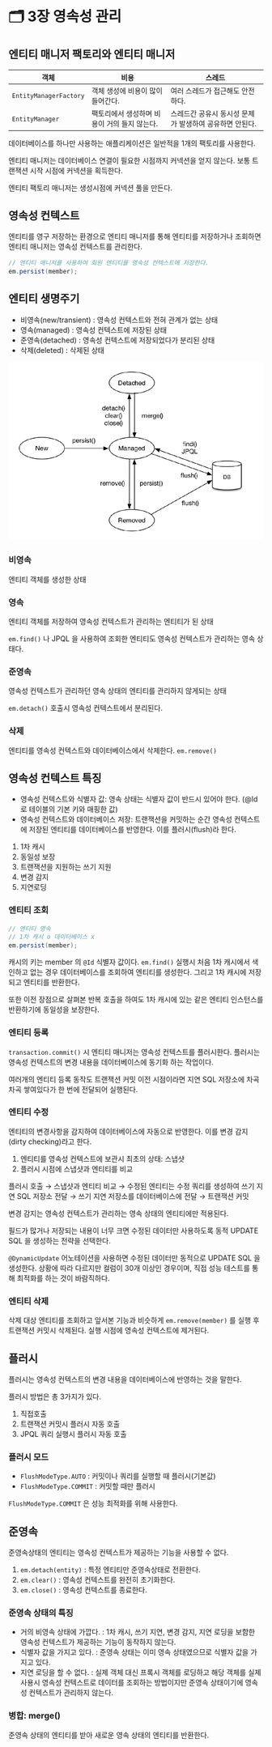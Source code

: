# 🗂 3장 영속성 관리

## 엔티티 매니저 팩토리와 엔티티 매니저

| 객체 | 비용 | 스레드 |
| --- | --- | --- |
| `EntityManagerFactory` | 객체 생성에 비용이 많이 들어간다. | 여러 스레드가 접근해도 안전하다. |
| `EntityManager` | 팩토리에서 생성하며 비용이 거의 들지 않는다. | 스레드간 공유시 동시성 문제가 발생하여 공유하면 안된다. |

데이터베이스를 하나만 사용하는 애플리케이션은 일반적을 1개의 팩토리를 사용한다.

엔티티 매니저는 데이터베이스 연결이 필요한 시점까지 커넥션을 얻지 않는다. 보통 트랜잭션 시작 시점에 커넥션을 획득한다.

엔티티 팩토리 매니저는 생성시점에 커넥션 풀을 만든다.

## 영속성 컨텍스트

엔티티를 영구 저장하는 환경으로 엔티티 매니저를 통해 엔티티를 저장하거나 조회하면 엔티티 매니저는 영속성 컨텍스트를 관리한다.

```java
// 엔티티 매니저를 사용하여 회원 엔티티를 영속성 컨텍스트에 저장한다.
em.persist(member);
```

## 엔티티 생명주기

- 비영속(new/transient) : 영속성 컨텍스트와 전혀 관계가 없는 상태
- 영속(managed) : 영속성 컨텍스트에 저장된 상태
- 준영속(detached) : 영속성 컨텍스트에 저장되었다가 분리된 상태
- 삭제(deleted) : 삭제된 상태

![entity life cycle](./images/entity-lifcycle.png)

### 비영속

엔티티 객체를 생성한 상태

### 영속

엔티티 객체를 저장하여 영속성 컨텍스트가 관리하는 엔티티가 된 상태

`em.find()` 나 JPQL 을 사용하여 조회한 엔티티도 영속성 컨텍스트가 관리하는 영속 상태다.

### 준영속

영속성 컨텍스트가 관리하던 영속 상태의 엔티티를 관리하지 않게되는 상태

`em.detach()` 호출시 영속성 컨텍스트에서 분리된다.

### 삭제

엔티티를 영속성 컨텍스트와 데이터베이스에서 삭제한다. `em.remove()`

## 영속성 컨텍스트 특징

- 영속성 컨텍스트와 식별자 값: 영속 상태는 식별자 값이 반드시 있어야 한다. (@Id 로 테이블의 기본 키와 매핑한 값)
- 영속성 컨텍스트와 데이터베이스 저장: 트랜잭션을 커밋하는 순간 영속성 컨텍스트에 저장된 엔티티를 데이터베이스를 반영한다. 이를 플러시(flush)라 한다.

1. 1차 캐시
2. 동일성 보장
3. 트랜잭션을 지원하는 쓰기 지원
4. 변경 감지
5. 지연로딩

### 엔티티 조회

```java
// 엔티티 영속 
// 1차 캐시 o 데이터베이스 x
em.persist(member);
```

캐시의 키는 member 의 `@Id` 식별자 값이다. `em.find()` 실행시 처음 1차 캐시에서 색인하고 없는 경우 데이터베이스를 조회하여 엔티티를 생성한다. 그리고 1차 캐시에 저장되고 엔티티를 반환한다.

또한 이전 장점으로 살펴본 반복 호출을 하여도 1차 캐시에 있는 같은 엔티티 인스턴스를 반환하기에 동일성을 보장한다.

### 엔티티 등록

`transaction.commit()` 시 엔티티 매니저는 영속성 컨텍스트를 플러시한다. 플러시는 영속성 컨텍스트의 변경 내용을 데이터베이스에 동기화 하는 작업이다.

여러개의 엔티티 등록 동작도 트랜잭션 커밋 이전 시점이라면 지연 SQL 저장소에 차곡차곡 쌓여있다가 한 번에 전달되어 실행된다.

### 엔티티 수정

엔티티의 변경사항을 감지하여 데이터베이스에 자동으로 반영한다. 이를 변경 감지(dirty checking)라고 한다.

1. 엔티티를 영속성 컨텍스트에 보관시 최초의 상태: 스냅샷
2. 플러시 시점에 스냅샷과 엔티티를 비교

플러시 호출 → 스냅샷과 엔티티 비교 → 수정된 엔티티는 수정 쿼리를 생성하여 쓰기 지연 SQL 저장소 전달 → 쓰기 지연 저장소를 데이터베이스에 전달 → 트랜잭션 커밋

변경 감지는 영속성 컨텍스트가 관리하는 영속 상태의 엔티티에만 적용된다.

필드가 많거나 저장되는 내용이 너무 크면 수정된 데이터만 사용하도록 동적 UPDATE SQL 을 생성하는 전략을 선택한다.

`@DynamicUpdate` 어노테이션을 사용하면 수정된 데이터만 동적으로 UPDATE SQL 을 생성한다. 상황에 따라 다르지만 컬럼이 30개 이상인 경우이며, 직접 성능 테스트를 통해 최적화를 하는 것이 바람직하다.

### 엔티티 삭제

삭제 대상 엔티티를 조회하고 앞서본 기능과 비슷하게 `em.remove(member)` 를 실행 후 트랜잭션 커밋시 삭제된다. 실행 시점에 영속성 컨텍스트에 제거된다.

## 플러시

플러시는 영속성 컨텍스트의 변경 내용을 데이터베이스에 반영하는 것을 말한다.

플러시 방법은 총 3가지가 있다.

1. 직접호출
2. 트랜잭션 커밋시 플러시 자동 호출
3. JPQL 쿼리 실행시 플러시 자동 호출

### 플러시 모드

- `FlushModeType.AUTO` : 커밋이나 쿼리를 실행할 때 플러시(기본값)
- `FlushModeType.COMMIT` : 커밋할 때만 플러시

`FlushModeType.COMMIT` 은 성능 최적화를 위해 사용한다.

## 준영속

준영속상태의 엔티티는 영속성 컨텍스트가 제공하는 기능을 사용할 수 없다.

1. `em.detach(entity)` : 특정 엔티티만 준영속상태로 전환한다.
2. `em.clear()` : 영속성 컨텍스트를 완전히 초기화한다.
3. `em.close()` : 영속성 컨텍스트를 종료한다.

### 준영속 상태의 특징

- 거의 비영속 상태에 가깝다. : 1차 캐시, 쓰기 지연, 변경 감지, 지연 로딩을 보함한 영속성 컨텍스트가 제공하는 기능이 동작하지 않는다.
- 식별자 값을 가지고 있다. : 준영속 상태는 이미 영속 상태였으므로 식별자 값을 가지고 있다.
- 지연 로딩을 할 수 없다. : 실제 객체 대신 프록시 객체를 로딩하고 해당 객체를 실제 사용시 영속성 컨텍스트로 데이터를 조회하는 방법이지만 준영속 상태이기에 영속성 컨텍스트가 관리하지 않는다.

### 병합: merge()

준영속 상태의 엔티티를 받아 새로운 영속 상태의 엔티티를 반환한다.
